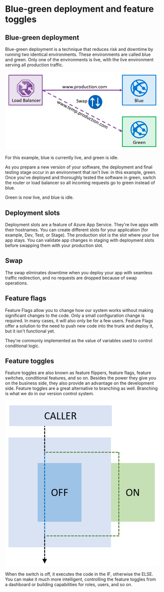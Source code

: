 # Blue-green deployment and feature toggles
## Blue-green deployment
Blue-green deployment is a technique that reduces risk and downtime by running two identical environments. These environments are called blue and green.
Only one of the environments is live, with the live environment serving all production traffic.

![Alt text](img/blue-green-new-58f05eb7.png)

For this example, blue is currently live, and green is idle.

As you prepare a new version of your software, the deployment and final testing stage occur in an environment that isn't live: in this example, green. Once you've deployed and thoroughly tested the software in green, switch the router or load balancer so all incoming requests go to green instead of blue.

Green is now live, and blue is idle.

## Deployment slots
Deployment slots are a feature of Azure App Service. They're live apps with their hostnames. You can create different slots for your application (for example, Dev, Test, or Stage). The production slot is the slot where your live app stays. You can validate app changes in staging with deployment slots before swapping them with your production slot.

## Swap
The swap eliminates downtime when you deploy your app with seamless traffic redirection, and no requests are dropped because of swap operations.

## Feature flags
Feature Flags allow you to change how our system works without making significant changes to the code. Only a small configuration change is required. In many cases, it will also only be for a few users.
Feature Flags offer a solution to the need to push new code into the trunk and deploy it, but it isn't functional yet.

They're commonly implemented as the value of variables used to control conditional logic.

## Feature toggles
Feature toggles are also known as feature flippers, feature flags, feature switches, conditional features, and so on.
Besides the power they give you on the business side, they also provide an advantage on the development side.
Feature toggles are a great alternative to branching as well. Branching is what we do in our version control system.

![Alt text](img/feature-toggle-0a27e13b.png)

When the switch is off, it executes the code in the IF, otherwise the ELSE.
You can make it much more intelligent, controlling the feature toggles from a dashboard or building capabilities for roles, users, and so on.
